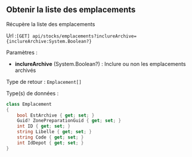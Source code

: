 ## <span id='obteniremplacements'>Obtenir la liste des emplacements</span>

Récupère la liste des emplacements

Url :`[GET] api/stocks/emplacements?inclureArchive={inclureArchive:System.Boolean?}`

Paramètres : 

- **inclureArchive** (System.Boolean?) : Inclure ou non les emplacements archivés

Type de retour : `Emplacement[]`

Type(s) de données :

```csharp
class Emplacement
{
	bool EstArchive { get; set; }
	Guid? ZonePreparationGuid { get; set; }
	int ID { get; set; }
	string Libelle { get; set; }
	string Code { get; set; }
	int IdDepot { get; set; }
}

```
